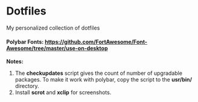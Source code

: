 # Dotfiles
My personalized collection of dotfiles

#### Polybar Fonts:  https://github.com/FortAwesome/Font-Awesome/tree/master/use-on-desktop

****Notes:**** 
1. The **checkupdates** script gives the count of number of upgradable packages. To make it work with polybar, copy the script to the **usr/bin/** directory.  
2. Install **scrot** and **xclip** for screenshots.
